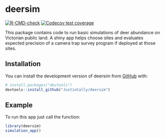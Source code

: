 
# deersim

<!-- badges: start -->
[![R-CMD-check](https://github.com/JustinCally/deersim/actions/workflows/R-CMD-check.yaml/badge.svg)](https://github.com/JustinCally/deersim/actions/workflows/R-CMD-check.yaml)
[![Codecov test coverage](https://codecov.io/gh/JustinCally/deersim/branch/main/graph/badge.svg)](https://app.codecov.io/gh/JustinCally/deersim?branch=main)
<!-- badges: end -->

This package contains code to run basic simulations of deer abundance on Victorian public land. A shiny app helps choose sites and evaluates expected precision of a camera trap survey program if deployed at those sites. 

## Installation

You can install the development version of deersim from [GitHub](https://github.com/) with:

``` r
# install.packages("devtools")
devtools::install_github("JustinCally/deersim")
```

## Example

To run this app just call the function: 

``` r
library(deersim)
simulation_app()
```


